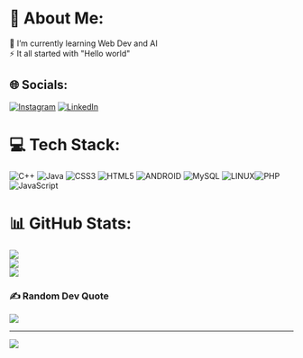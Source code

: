 # 💫 About Me:
🔭 I’m currently learning Web Dev and AI<br>⚡  It all started with "Hello world"


## 🌐 Socials:
[![Instagram](https://img.shields.io/badge/Instagram-%23E4405F.svg?logo=Instagram&logoColor=white)](https://instagram.com/munshi_muiz) [![LinkedIn](https://img.shields.io/badge/LinkedIn-%230077B5.svg?logo=linkedin&logoColor=white)](https://linkedin.com/in/abdul-muiz-munshi-6ab4141b8)

# 💻 Tech Stack:
![C++](https://img.shields.io/badge/c++-%2300599C.svg?style=for-the-badge&logo=c%2B%2B&logoColor=white) ![Java](https://img.shields.io/badge/java-%23ED8B00.svg?style=for-the-badge&logo=java&logoColor=white) ![CSS3](https://img.shields.io/badge/css3-%231572B6.svg?style=for-the-badge&logo=css3&logoColor=white) ![HTML5](https://img.shields.io/badge/html5-%23E34F26.svg?style=for-the-badge&logo=html5&logoColor=white) ![ANDROID](https://img.shields.io/badge/android-%2320232a.svg?style=for-the-badge&logo=android&logoColor=%a4c639) ![MySQL](https://img.shields.io/badge/mysql-%2300f.svg?style=for-the-badge&logo=mysql&logoColor=white) ![LINUX](https://img.shields.io/badge/Linux-FCC624?style=for-the-badge&logo=linux&logoColor=black)![PHP](https://img.shields.io/badge/php-%23777BB4.svg?style=for-the-badge&logo=php&logoColor=white) ![JavaScript](https://img.shields.io/badge/javascript-%23323330.svg?style=for-the-badge&logo=javascript&logoColor=%23F7DF1E)
# 📊 GitHub Stats:
![](https://github-readme-stats.vercel.app/api?username=muiz2353673&theme=dark&hide_border=false&include_all_commits=false&count_private=false)<br/>
![](https://github-readme-streak-stats.herokuapp.com/?user=muiz2353673&theme=dark&hide_border=false)<br/>
![](https://github-readme-stats.vercel.app/api/top-langs/?username=muiz2353673&theme=dark&hide_border=false&include_all_commits=false&count_private=false&layout=compact)

### ✍️ Random Dev Quote
![](https://quotes-github-readme.vercel.app/api?type=horizontal&theme=radical)

---
[![](https://visitcount.itsvg.in/api?id=muiz2353673&icon=0&color=0)](https://visitcount.itsvg.in)

<!-- Proudly created with GPRM ( https://gprm.itsvg.in ) -->
